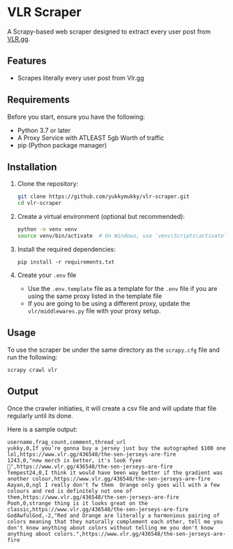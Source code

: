 # VLR Scraper

A Scrapy-based web scraper designed to extract every user post from [VLR.gg](https://vlr.gg).

## Features

- Scrapes literally every user post from Vlr.gg

## Requirements

Before you start, ensure you have the following:

- Python 3.7 or later
- A Proxy Service with ATLEAST 5gb Worth of traffic
- pip (Python package manager)

## Installation

1. Clone the repository:
   ```bash
   git clone https://github.com/yukkymukky/vlr-scraper.git
   cd vlr-scraper
   ```

2. Create a virtual environment (optional but recommended):
   ```bash
   python -m venv venv
   source venv/bin/activate  # On Windows, use `venv\Scripts\activate`
   ```

3. Install the required dependencies:
   ```
   pip install -r requirements.txt
   ```

4. Create your `.env` file
   - Use the `.env.template` file as a template for the `.env` file if you are using the same proxy listed in the template file
   - If you are going to be using a different proxy, update the `vlr/middlewares.py` file with your proxy setup.

## Usage

To use the scraper be under the same directory as the `scrapy.cfg` file and run the following:
  
  ```
  scrapy crawl vlr
  ```

## Output

Once the crawler initiaties, it will create a csv file and will update that file regularly until its done. 

Here is a sample output:

```
username,frag_count,comment,thread_url
yukky,0,If you’re gonna buy a jersey just buy the autographed $100 one lol,https://www.vlr.gg/436548/the-sen-jerseys-are-fire
1243,0,"new merch is better, it's look fyee 🥵",https://www.vlr.gg/436548/the-sen-jerseys-are-fire
Tempest24,0,I think it would have been way better if the gradient was another colour,https://www.vlr.gg/436548/the-sen-jerseys-are-fire
Aayan,0,ngl I really don't fw them  Orange only goes will with a few colours and red is definitely not one of them,https://www.vlr.gg/436548/the-sen-jerseys-are-fire
Pooh,0,strange thing is it looks great on the classic,https://www.vlr.gg/436548/the-sen-jerseys-are-fire
GodAwfulGod,-2,"Red and Orange are literally a harmonious pairing of colors meaning that they naturally complement each other, tell me you don't know anything about colors without telling me you don't know anything about colors.",https://www.vlr.gg/436548/the-sen-jerseys-are-fire
```
